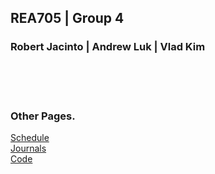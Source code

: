 ## REA705 | Group 4 
### Robert Jacinto | Andrew Luk | Vlad Kim

<br />

<br />

<br />

### Other Pages.
[Schedule](/REA705/schedule.html) <br />
[Journals](/REA705/updates.html)  <br />
[Code](https://github.com/rjacinto7/REA705)
